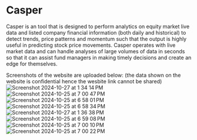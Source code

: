 # Casper

Casper is an tool that is designed to perform analytics on equity market live data and listed company financial information (both daily and historical) to detect trends, price patterns and momentum such that the output is highly useful in predicting stock price movements. Casper operates with live market data and can handle analyses of large volumes of data in seconds so that it can assist fund managers in making timely decisions and create an edge for themselves. 

Screenshots of the website are uploaded below: (the data shown on the website is confidential hence the wesbite link cannot be shared)
![Screenshot 2024-10-27 at 1 34 14 PM](https://github.com/user-attachments/assets/440bf85a-6fb1-4b46-9d9b-35c6e0b4aeb5)
![Screenshot 2024-10-25 at 7 00 47 PM](https://github.com/user-attachments/assets/31950701-6b65-498d-959c-7b87ae3049fa)
![Screenshot 2024-10-25 at 6 58 01 PM](https://github.com/user-attachments/assets/b4e46dff-16cc-45c5-818f-4b116a2d46c1)
![Screenshot 2024-10-25 at 6 58 34 PM](https://github.com/user-attachments/assets/f657a688-a6a7-4e2c-bde2-7a1f421df0ef)
![Screenshot 2024-10-27 at 1 36 38 PM](https://github.com/user-attachments/assets/f6d42b89-cf85-46fe-91f7-f6b4770fca0e)
![Screenshot 2024-10-25 at 6 59 08 PM](https://github.com/user-attachments/assets/e3b20c1e-c100-40bd-b925-7dde72d6b527)
![Screenshot 2024-10-25 at 7 00 10 PM](https://github.com/user-attachments/assets/3b533c9c-4e8e-4f27-93e6-3117ab649ffb)
![Screenshot 2024-10-25 at 7 00 22 PM](https://github.com/user-attachments/assets/527110fa-44ea-445d-9d08-bd8e922b5512)
